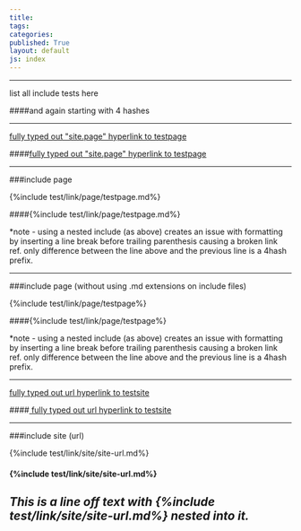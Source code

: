 ```yaml
---
title:
tags: 
categories: 
published: True
layout: default
js: index
---
```

---------------------------------------------

list all include tests here

####and again starting with 4 hashes

--------------------------------------------------------


[fully typed out "site.page" hyperlink to testpage ]({{site.page}}test/testpage "This is a test for the link hover over" )

####[fully typed out "site.page" hyperlink to testpage ]({{site.page}}test/testpage "This is a test for the link hover over" )


------------------------------------

###include page 

{%include test/link/page/testpage.md%}

####{%include test/link/page/testpage.md%}

*note - using a nested include (as above) creates an issue with formatting by inserting a line break before trailing parenthesis causing a broken link ref. only difference between the line above and the previous line is a 4hash prefix.

------------------------------------------------------------------------------

###include page (without using .md extensions on include files)

{%include test/link/page/testpage%}

####{%include test/link/page/testpage%}

*note - using a nested include (as above) creates an issue with formatting by inserting a line break before trailing parenthesis causing a broken link ref. only difference between the line above and the previous line is a 4hash prefix.

------------------

[ fully typed out url hyperlink to testsite ](http://jekyllrb.com/ "This is a test for the link hover over" )

####[ fully typed out url hyperlink to testsite ](http://jekyllrb.com/ "This is a test for the link hover over" )

----------------------------

###include site (url)

{%include test/link/site/site-url.md%}

#### {%include test/link/site/site-url.md%}

*This is a line off text with {%include test/link/site/site-url.md%} nested into it.*
-------------------------------------------------------------------------------------
